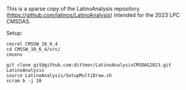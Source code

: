 This is a sparse copy of the LatinoAnalysis repository (https://github.com/latinos/LatinoAnalysis) intended for the 2023 LPC CMSDAS.

Setup:

    cmsrel CMSSW_10_6_4
    cd CMSSW_10_6_4/src/
    cmsenv

    git clone git@github.com:dittmer/LatinoAnalysisCMSDAS2023.git LatinoAnalysis
    source LatinoAnalysis/SetupMultiDraw.sh
    scram b -j 10

